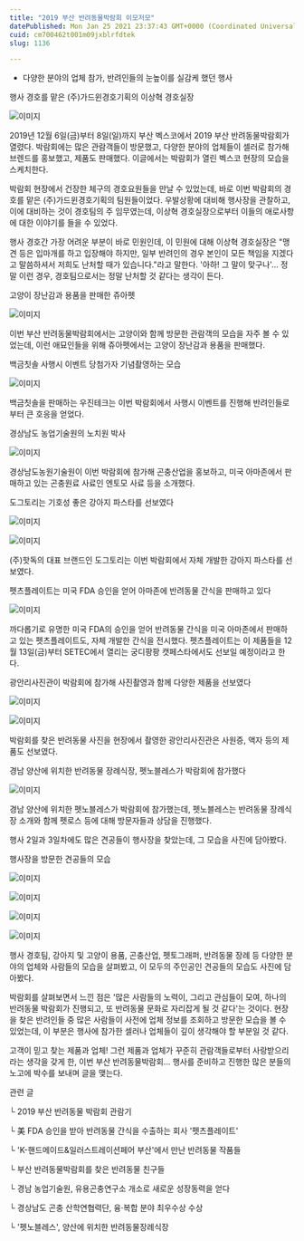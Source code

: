 ```yaml
---
title: "2019 부산 반려동물박람회 이모저모"
datePublished: Mon Jan 25 2021 23:37:43 GMT+0000 (Coordinated Universal Time)
cuid: cm700462t001m09jxblrfdtek
slug: 1136

---
```



- 다양한 분야의 업체 참가, 반려인들의 눈높이를 실감케 했던 행사

행사 경호를 맡은 (주)가드윈경호기획의 이상혁 경호실장

![이미지](https://cdn.hashnode.com/res/hashnode/image/upload/v1739249245902/83c994b4-f423-4f0f-8cbf-a5c58c12be0c.jpeg)

2019년 12월 6일(금)부터 8일(일)까지 부산 벡스코에서 2019 부산 반려동물박람회가 열렸다. 박람회에는 많은 관람객들이 방문했고, 다양한 분야의 업체들이 셀러로 참가해 브렌드를 홍보했고, 제품도 판매했다. 이글에서는 박람회가 열린 벡스코 현장의 모습을 스케치한다.

박람회 현장에서 건장한 체구의 경호요원들을 만날 수 있었는데, 바로 이번 박람회의 경호를 맡은 (주)가드윈경호기획의 팀원들이었다. 우발상황에 대비해 행사장을 관찰하고, 이에 대비하는 것이 경호팀의 주 임무였는데, 이상혁 경호실장으로부터 이들의 애로사항에 대한 이야기를 들을 수 있었다.

행사 경호간 가장 어려운 부분이 바로 민원인데, 이 민원에 대해 이상혁 경호실장은 "맹견 등은 입마개를 하고 입장해야 하지만, 일부 반려인의 경우 본인이 모든 책임을 지겠다고 말씀하셔서 저희도 난처할 때가 있습니다."라고 말한다. '아하! 그 말이 맞구나'... 정말 이런 경우, 경호팀으로서는 정말 난처할 것 같다는 생각이 든다.

고양이 장난감과 용품을 판매한 쥬아펫

![이미지](https://cdn.hashnode.com/res/hashnode/image/upload/v1739249249687/0712563a-834d-4a81-8a05-d7a91a496878.jpeg)

이번 부산 반려동물박람회에서는 고양이와 함께 방문한 관람객의 모습을 자주 볼 수 있었는데, 이런 애묘인들을 위해 쥬아펫에서는 고양이 장난감과 용품을 판매했다.

백금칫솔 사행시 이벤트 당첨가자 기념촬영하는 모습

![이미지](https://cdn.hashnode.com/res/hashnode/image/upload/v1739249252110/4013e861-66ea-488e-bc94-8a9754de90a5.jpeg)

백금칫솔을 판매하는 우진테크는 이번 박람회에서 사행시 이벤트를 진행해 반려인들로부터 큰 호응을 얻었다.

경상남도 농업기술원의 노치원 박사

![이미지](https://cdn.hashnode.com/res/hashnode/image/upload/v1739249254562/0908a8d1-40fe-43f2-8d53-f3fbb5470b5d.jpeg)

경상남도농원기술원이 이번 박람회에 참가해 곤충산업을 홍보하고, 미국 아마존에서 판매하고 있는 곤충원료 사료인 엔토모 사료 등을 소개했다.

도그토리는 기호성 좋은 강아지 파스타를 선보였다

![이미지](https://cdn.hashnode.com/res/hashnode/image/upload/v1739249256806/422435a0-a826-4e93-89fb-65dfb1041f5f.jpeg)

![이미지](https://cdn.hashnode.com/res/hashnode/image/upload/v1739249259463/ecf0e3c1-99fc-4065-815a-ce61e59471c8.jpeg)

(주)핫독의 대표 브랜드인 도그토리는 이번 박람회에서 자체 개발한 강아지 파스타를 선보였다.

펫츠플레이트는 미국 FDA 승인을 얻어 아마존에 반려동물 간식을 판매하고 있다

![이미지](https://cdn.hashnode.com/res/hashnode/image/upload/v1739249261515/9cf5114b-7aef-4ef9-9720-325e43b8d376.jpeg)

까다롭기로 유명한 미국 FDA의 승인을 얻어 반려동물 간식을 미국 아마존에서 판매하고 있는 펫츠플레이트도, 자체 개발한 간식을 전시했다. 펫츠플레이트는 이 제품들을 12월 13일(금)부터 SETEC에서 열리는 궁디팡팡 캣페스타에서도 선보일 예정이라고 한다.

광안리사진관이 박람회에 참가해 사진촬영과 함께 다양한 제품을 선보였다

![이미지](https://cdn.hashnode.com/res/hashnode/image/upload/v1739249263597/7bcdd803-7a21-41b7-a0f0-1d5cff954b8a.jpeg)

![이미지](https://cdn.hashnode.com/res/hashnode/image/upload/v1739249266521/ba18e138-87d1-4363-9214-6b8f350f4204.jpeg)

박람회를 찾은 반려동물 사진을 현장에서 촬영한 광안리사진관은 사원증, 액자 등의 제품도 선보였다.

경남 양산에 위치한 반려동물 장례식장, 펫노블레스가 박람회에 참가했다

![이미지](https://cdn.hashnode.com/res/hashnode/image/upload/v1739249269119/39987328-f9ec-4aa5-8b5f-c26a51a95da2.jpeg)

경남 양산에 위치한 펫노블레스가 박람회에 참가했는데, 펫노블레스는 반려동물 장례식장 소개와 함께 펫로스 등에 대해 방문자들과 상담을 진행했다.

행사 2일과 3일차에도 많은 견공들이 행사장을 찾았는데, 그 모습을 사진에 담아봤다.

행사장을 방문한 견공들의 모습

![이미지](https://cdn.hashnode.com/res/hashnode/image/upload/v1739249271664/b8215cb9-c4a0-4810-b84a-6a4ef8f3ae1e.jpeg)

![이미지](https://cdn.hashnode.com/res/hashnode/image/upload/v1739249274209/da59b5ff-71f3-4f1b-9834-5fff53cb32d5.jpeg)

![이미지](https://cdn.hashnode.com/res/hashnode/image/upload/v1739249276760/70c7b3ae-c292-4dd6-aee6-1be754b48436.jpeg)

![이미지](https://cdn.hashnode.com/res/hashnode/image/upload/v1739249279315/0f646465-e6f9-4e29-90b4-04a53f4b8320.jpeg)

행사 경호팀, 강아지 및 고양이 용품, 곤충산업, 펫토그래퍼, 반려동물 장례 등 다양한 분야의 업체와 사람들의 모습을 살펴봤고, 이 모두의 주인공인 견공들의 모습도 사진에 담아봤다.

박람회를 살펴보면서 느낀 점은 '많은 사람들의 노력이, 그리고 관심들이 모여, 하나의 반려동물 박람회가 진행되고, 또 반려동물 문화로 자리잡게 될 것 같다'는 것이다. 현장을 찾은 반려인들 중 많은 사람들이 사전에 업체 정보를 조회하고 방문한 모습을 볼 수 있었는데, 이 부분은 행사에 참가한 셀러나 업체들이 깊이 생각해야 할 부분일 것 같다.

고객이 믿고 찾는 제품과 업체! 그런 제품과 업체가 꾸준히 관람객들로부터 사랑받으리라는 생각을 갖게 한, 이번 부산 반려동물박람회... 행사를 준비하고 진행한 많은 분들의 노고에 박수를 보내며 글을 맺는다.

관련 글

└ 2019 부산 반려동물 박람회 관람기

└ 美 FDA 승인을 받아 반려동물 간식을 수출하는 회사 '펫츠플레이트'

└ 'K-핸드메이드&일러스트레이션페어 부산'에서 만난 반려동물 작품들

└ 부산 반려동물박람회를 찾은 반려동물 친구들

└ 경남 농업기술원, 유용곤충연구소 개소로 새로운 성장동력을 얻다

└ 경상남도 곤충 산학연협력단, 융·복합 분야 최우수상 수상

└ '펫노블레스', 양산에 위치한 반려동물장례식장